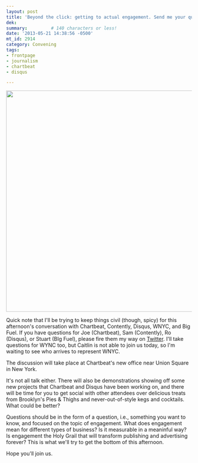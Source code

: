 ```yaml
---
layout: post
title: 'Beyond the click: getting to actual engagement. Send me your questions!'
dek:     
summary:         # 140 characters or less!
date: '2013-05-21 14:38:56 -0500'
mt_id: 2914
category: Convening
tags: 
- frontpage
- journalism
- chartbeat
- disqus

---
```

<img src="http://chartbeat.files.wordpress.com/2012/06/screen-shot-2012-06-03-at-10-41-16-am.png" width="600" />

Quick note that I'll be trying to keep things civil (though, spicy) for this afternoon's conversation with Chartbeat, Contently, Disqus, WNYC, and Big Fuel. If you have questions for Joe (Chartbeat), Sam (Contently), Ro (Disqus), or Stuart (BIg Fuel), please fire them my way on <a href="http://twitter.com/phillipadsmith">Twitter</a>. I'll take questions for WYNC too, but Caitlin is not able to join us today, so I'm waiting to see who arrives to represent WNYC. 

The discussion will take place at Chartbeat's new office near Union Square in New York. 

It's not all talk either. There will also be demonstrations showing off some new projects that Chartbeat and Disqus have been working on, and there will  be time for you to get social with other attendees over delicious treats from Brooklyn's Pies & Thighs and never-out-of-style kegs and cocktails. What could be better? 

Questions should be in the form of a question, i.e., something you want to know, and focused on the topic of engagement. What does engagement mean for different types of business? Is it measurable in a meaninful way? Is engagement the Holy Grail that will transform publishing and advertising forever? This is what we'll try to get the bottom of this afternoon.

Hope you'll join us.
